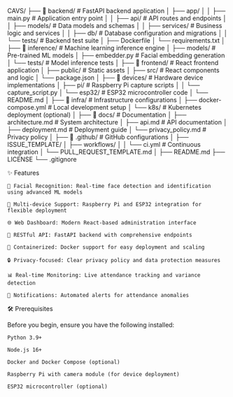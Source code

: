 CAVS/
├── 📁 backend/                 # FastAPI backend application
│   ├── app/
│   │   ├── main.py            # Application entry point
│   │   ├── api/               # API routes and endpoints
│   │   ├── models/            # Data models and schemas
│   │   ├── services/          # Business logic and services
│   │   ├── db/                # Database configuration and migrations
│   │   └── tests/             # Backend test suite
│   ├── Dockerfile
│   └── requirements.txt
│
├── 📁 inference/              # Machine learning inference engine
│   ├── models/               # Pre-trained ML models
│   ├── embedder.py           # Facial embedding generation
│   └── tests/                # Model inference tests
│
├── 📁 frontend/              # React frontend application
│   ├── public/               # Static assets
│   ├── src/                  # React components and logic
│   └── package.json
│
├── 📁 devices/               # Hardware device implementations
│   ├── pi/                   # Raspberry Pi capture scripts
│   │   └── capture_script.py
│   └── esp32/                # ESP32 microcontroller code
│       └── README.md
│
├── 📁 infra/                 # Infrastructure configurations
│   ├── docker-compose.yml    # Local development setup
│   └── k8s/                  # Kubernetes deployment (optional)
│
├── 📁 docs/                  # Documentation
│   ├── architecture.md       # System architecture
│   ├── api.md               # API documentation
│   ├── deployment.md        # Deployment guide
│   └── privacy_policy.md    # Privacy policy
│
├── 📁 .github/              # GitHub configurations
│   ├── ISSUE_TEMPLATE/
│   ├── workflows/
│   │   └── ci.yml          # Continuous integration
│   └── PULL_REQUEST_TEMPLATE.md
│
├── README.md
├── LICENSE
└── .gitignore



✨ Features

    🤖 Facial Recognition: Real-time face detection and identification using advanced ML models

    📱 Multi-device Support: Raspberry Pi and ESP32 integration for flexible deployment

    🌐 Web Dashboard: Modern React-based administration interface

    🔗 RESTful API: FastAPI backend with comprehensive endpoints

    🐳 Containerized: Docker support for easy deployment and scaling

    🔒 Privacy-focused: Clear privacy policy and data protection measures

    📊 Real-time Monitoring: Live attendance tracking and variance detection

    🔔 Notifications: Automated alerts for attendance anomalies

🛠️ Prerequisites

Before you begin, ensure you have the following installed:

    Python 3.9+

    Node.js 16+

    Docker and Docker Compose (optional)

    Raspberry Pi with camera module (for device deployment)

    ESP32 microcontroller (optional)
